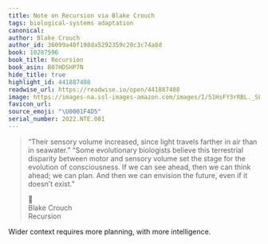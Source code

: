 ```yaml
---
title: Note on Recursion via Blake Crouch
tags: biological-systems adaptation
canonical:
author: Blake Crouch
author_id: 36099a40f198da5292359c20c3c74a8d
book: 10287596
book_title: Recursion
book_asin: B07HDSHP7N
hide_title: true
highlight_id: 441887408
readwise_url: https://readwise.io/open/441887408
image: https://images-na.ssl-images-amazon.com/images/I/51HsFY3rRBL._SL200_.jpg
favicon_url:
source_emoji: "\U0001F4D5"
serial_number: 2022.NTE.081
---
```

> “Their sensory volume increased, since light travels farther in air than in seawater.” “Some evolutionary biologists believe this terrestrial disparity between motor and sensory volume set the stage for the evolution of consciousness. If we can see ahead, then we can think ahead; we can plan. And then we can envision the future, even if it doesn’t exist.”
> <div class="quoteback-footer"><div class="quoteback-avatar"><span class="mini-emoji"> 📕</span></div><div class="quoteback-metadata"><div class="metadata-inner"><span style="display:none">FROM:</span><div aria-label="Blake Crouch" class="quoteback-author"> Blake Crouch</div><div aria-label="Recursion" class="quoteback-title"> Recursion</div></div></div></div>

Wider context requires more planning, with more intelligence.